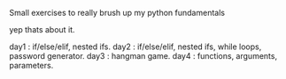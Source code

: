 Small exercises to really brush up my python fundamentals 

yep thats about it.

day1 : if/else/elif, nested ifs.
day2 : if/else/elif, nested ifs, while loops, password generator.
day3 : hangman game.
day4 : functions, arguments, parameters.
